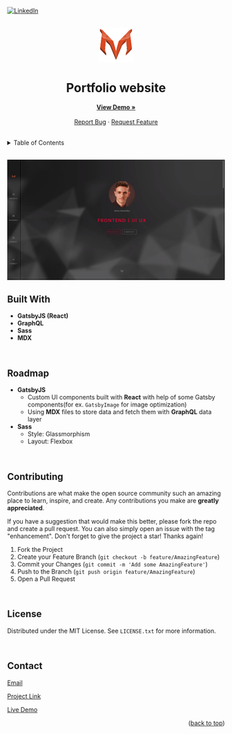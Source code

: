<div id="top"></div>

[![LinkedIn][linkedin-shield]](https://www.linkedin.com/in/marecardesigner/)

<!-- PROJECT LOGO -->
<br />
<div align="center">
  <a href="https://github.com/markom01/portfolio">
    <img src="src/images/brand/Logo.svg" alt="Logo" width="80" height="80">
  </a>

# Portfolio website

  <p align="center">
    <a href="https://marko.gatsbyjs.io"><strong>View Demo »</strong></a>
    <br />
    <br />
    <a href="https://github.com/markom01/portfolio/issues">Report Bug</a>
    ·
    <a href="https://github.com/markom01/portfolio/issues">Request Feature</a>
  </p>
</div>
<br/>

<!-- TABLE OF CONTENTS -->
<details>
  <summary>Table of Contents</summary>
  <ol>
        <li><a href="#built-with">Built With</a></li>
    <li><a href="#roadmap">Roadmap</a></li>
    <li><a href="#contributing">Contributing</a></li>
    <li><a href="#license">License</a></li>
    <li><a href="#contact">Contact</a></li>
  </ol>
</details>

<!-- ABOUT THE PROJECT -->

<br/>

![Mockup](data/projects/portfolio/portfolio_v2.jpg)
<br/>

## Built With

- <b>GatsbyJS (React)</b>
- <b>GraphQL</b>
- <b>Sass</b>
- <b>MDX</b>

<br/>
<!-- ROADMAP -->

## Roadmap

- <b>GatsbyJS</b>
  - Custom UI components built with <b>React</b> with help of some Gatsby components(for ex. <code>GatsbyImage</code> for image optimization)
  - Using <b>MDX</b> files to store data and fetch them with <b>GraphQL</b> data layer
- <b>Sass</b>
  - Style: Glassmorphism
  - Layout: Flexbox

<!-- CONTRIBUTING -->
<br/>

## Contributing

Contributions are what make the open source community such an amazing place to learn, inspire, and create. Any contributions you make are **greatly appreciated**.

If you have a suggestion that would make this better, please fork the repo and create a pull request. You can also simply open an issue with the tag "enhancement".
Don't forget to give the project a star! Thanks again!

1. Fork the Project
2. Create your Feature Branch (`git checkout -b feature/AmazingFeature`)
3. Commit your Changes (`git commit -m 'Add some AmazingFeature'`)
4. Push to the Branch (`git push origin feature/AmazingFeature`)
5. Open a Pull Request

<br/>
<!-- LICENSE -->

## License

Distributed under the MIT License. See `LICENSE.txt` for more information.

<!-- CONTACT -->
<br/>

## Contact

[Email](mailto:markomesa01@gmail.com)

[Project Link](https://github.com/markom01/portfolio)

[Live Demo](https://marko.gatsbyjs.io)

<p align="right">(<a href="#top">back to top</a>)</p>

<!-- MARKDOWN LINKS & IMAGES -->
<!-- https://www.markdownguide.org/basic-syntax/#reference-style-links -->

[contributors-shield]: https://img.shields.io/github/contributors/markom01/portfolio.svg?style=for-the-badge
[contributors-url]: https://github.com/markom01/portfolio/graphs/contributors
[forks-shield]: https://img.shields.io/github/forks/markom01/portfolio.svg?style=for-the-badge
[forks-url]: https://github.com/markom01/portfolio/network/members
[stars-shield]: https://img.shields.io/github/stars/markom01/portfolio.svg?style=for-the-badge
[stars-url]: https://github.com/markom01/portfolio/stargazers
[issues-shield]: https://img.shields.io/github/issues/markom01/portfolio.svg?style=for-the-badge
[issues-url]: https://github.com/markom01/portfolio/issues
[license-shield]: https://img.shields.io/github/license/markom01/portfolio.svg?style=for-the-badge
[license-url]: https://github.com/markom01/portfolio/blob/master/LICENSE.txt
[linkedin-shield]: https://img.shields.io/badge/-LinkedIn-black.svg?style=for-the-badge&logo=linkedin&colorB=555
[linkedin-url]: https://linkedin.com/in/marecardesigner
